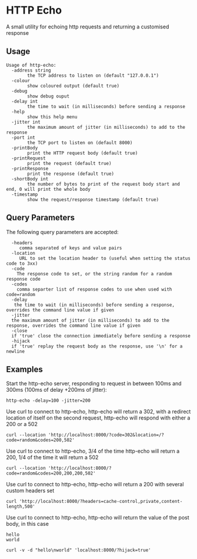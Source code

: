 # HTTP Echo

A small utility for echoing http requests and returning a customised response

## Usage

```plain
Usage of http-echo:
  -address string
        the TCP address to listen on (default "127.0.0.1")
  -colour
        show coloured output (default true)
  -debug
        show debug ouput
  -delay int
        the time to wait (in milliseconds) before sending a response
  -help
        show this help menu
  -jitter int
        the maximum amount of jitter (in milliseconds) to add to the response
  -port int
        the TCP port to listen on (default 8000)
  -printBody
        print the HTTP request body (default true)
  -printRequest
        print the request (default true)
  -printResponse
        print the response (default true)
  -shortBody int
        the number of bytes to print of the request body start and end, 0 will print the whole body
  -timestamp
        show the request/response timestamp (default true)
```

## Query Parameters

The following query parameters are accepted:

```plain
  -headers
     comma separated of keys and value pairs
  -location
     URL to set the location header to (useful when setting the status code to 3xx)
  -code
    The response code to set, or the string random for a random response code
  -codes
    comma separter list of response codes to use when used with code=random
  -delay
   the time to wait (in milliseconds) before sending a response, overrides the command line value if given
  -jitter
  the maximum amount of jitter (in milliseconds) to add to the response, overrides the command line value if given
  -close
  if 'true' close the connection immediately before sending a response
  -hijack
  if 'true' replay the request body as the response, use '\n' for a newline
```

## Examples

Start the http-echo server, responding to request in between 100ms and 300ms (100ms of delay +200ms of jitter):

```shell
http-echo -delay=100 -jitter=200
```

Use curl to connect to http-echo, http-echo will return a 302, with a redirect location of itself
on the second request, http-echo will respond with either a 200 or a 502

```shell
curl --location 'http://localhost:8000/?code=302&location=/?code=random&codes=200,502'
```

Use curl to connect to http-echo, 3/4 of the time http-echo will return a 200, 1/4 of the time it will return a 502 

```shell
curl --location 'http://localhost:8000/?code=random&codes=200,200,200,502'
```

Use curl to connect to http-echo, http-echo will return a 200 with several custom headers set

```shell
curl 'http://localhost:8000/?headers=cache-control,private,content-length,500'
```

Use curl to connect to http-echo, http-echo will return the value of the post body, in this case

```plain
hello
world
```

```shell
curl -v -d "hello\nworld" 'localhost:8000/?hijack=true'
```